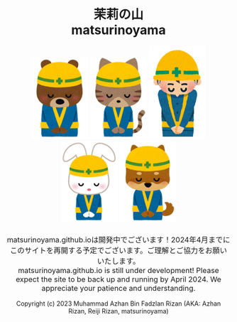 <h1 style ="text-align: center;">茉莉の山<br>matsurinoyama</h1>
<div style="text-align: center;">
<img src="static/test/kouji_5.png" alt="worker-5" width="128px">
<img src="static/test/kouji_2.png" alt="worker-2" width="128px">
<img src="static/test/kouji_1.png" alt="worker-1" width="128px">
<img src="static/test/kouji_4.png" alt="worker-4" width="128px">
<img src="static/test/kouji_3.png" alt="worker-3" width="128px">
</div>
<h3 style ="text-align: center; font-weight: normal;">matsurinoyama.github.ioは開発中でございます！2024年4月までにこのサイトを再開する予定でございます。ご理解とご協力をお願いいたします。<br>matsurinoyama.github.io is still under development! Please expect the site to be back up and running by April 2024. We appreciate your patience and understanding.</h3>
<p style ="text-align: center;">Copyright (c) 2023 Muhammad Azhan Bin Fadzlan Rizan (AKA:
        Azhan Rizan, Reiji Rizan, matsurinoyama)</p>
